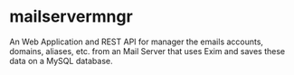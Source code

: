 # mailservermngr
An Web Application and REST API for manager the emails accounts, domains, aliases, etc. from an Mail Server that uses Exim and saves these data on a MySQL database.
